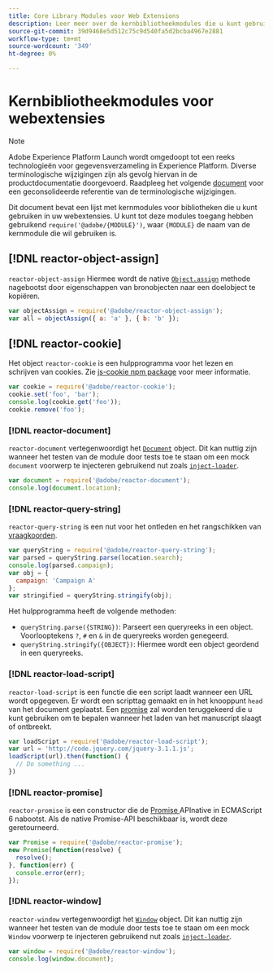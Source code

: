 ```yaml
---
title: Core Library Modules voor Web Extensions
description: Leer meer over de kernbibliotheekmodules die u kunt gebruiken in uw webextensies.
source-git-commit: 39d9468e5d512c75c9d540fa5d2bcba4967e2881
workflow-type: tm+mt
source-wordcount: '349'
ht-degree: 0%

---
```


# Kernbibliotheekmodules voor webextensies

>[!NOTE]
>
>Adobe Experience Platform Launch wordt omgedoopt tot een reeks technologieën voor gegevensverzameling in Experience Platform. Diverse terminologische wijzigingen zijn als gevolg hiervan in de productdocumentatie doorgevoerd. Raadpleeg het volgende [document](../../term-updates.md) voor een geconsolideerde referentie van de terminologische wijzigingen.

Dit document bevat een lijst met kernmodules voor bibliotheken die u kunt gebruiken in uw webextensies. U kunt tot deze modules toegang hebben gebruikend `require('@adobe/{MODULE}')`, waar `{MODULE}` de naam van de kernmodule die wil gebruiken is.

## [!DNL reactor-object-assign]

`reactor-object-assign` Hiermee wordt de native  [`Object.assign`](https://developer.mozilla.org/en-US/docs/Web/JavaScript/Reference/Global_Objects/Object/assign) methode nagebootst door eigenschappen van bronobjecten naar een doelobject te kopiëren.

```javascript
var objectAssign = require('@adobe/reactor-object-assign');
var all = objectAssign({ a: 'a' }, { b: 'b' });
```

## [!DNL reactor-cookie]

Het object `reactor-cookie` is een hulpprogramma voor het lezen en schrijven van cookies. Zie [js-cookie npm package](https://www.npmjs.com/package/js-cookie) voor meer informatie.

```javascript
var cookie = require('@adobe/reactor-cookie');
cookie.set('foo', 'bar');
console.log(cookie.get('foo'));
cookie.remove('foo');
```

### [!DNL reactor-document]

`reactor-document` vertegenwoordigt het  [`Document`](https://developer.mozilla.org/en-US/docs/Web/API/Document) object. Dit kan nuttig zijn wanneer het testen van de module door tests toe te staan om een mock `document` voorwerp te injecteren gebruikend nut zoals [`inject-loader`](https://www.npmjs.com/package/inject-loader).

```javascript
var document = require('@adobe/reactor-document');
console.log(document.location);
```

### [!DNL reactor-query-string]

`reactor-query-string` is een nut voor het ontleden en het rangschikken van  [vraagkoorden](https://developer.mozilla.org/en-US/docs/Web/API/HTMLHyperlinkElementUtils/search).

```javascript
var queryString = require('@adobe/reactor-query-string');
var parsed = queryString.parse(location.search);
console.log(parsed.campaign);
var obj = {
  campaign: 'Campaign A'
};
var stringified = queryString.stringify(obj);
```

Het hulpprogramma heeft de volgende methoden:

* `queryString.parse({STRING})`: Parseert een queryreeks in een object. Voorlooptekens `?`, `#` en `&` in de queryreeks worden genegeerd.
* `queryString.stringify({OBJECT})`: Hiermee wordt een object geordend in een queryreeks.

### [!DNL reactor-load-script]

`reactor-load-script` is een functie die een script laadt wanneer een URL wordt opgegeven. Er wordt een scripttag gemaakt en in het knooppunt `head` van het document geplaatst. Een [promise](https://developer.mozilla.org/en-US/docs/Web/JavaScript/Reference/Global_Objects/Promise) zal worden teruggekeerd die u kunt gebruiken om te bepalen wanneer het laden van het manuscript slaagt of ontbreekt.

```javascript
var loadScript = require('@adobe/reactor-load-script');
var url = 'http://code.jquery.com/jquery-3.1.1.js';
loadScript(url).then(function() {
  // Do something ...
})
```

### [!DNL reactor-promise]

`reactor-promise` is een constructor die de  [Promise ](https://developer.mozilla.org/en-US/docs/Web/JavaScript/Reference/Global_Objects/Promise) APInative in ECMAScript 6 nabootst. Als de native Promise-API beschikbaar is, wordt deze geretourneerd.

```javascript
var Promise = require('@adobe/reactor-promise');
new Promise(function(resolve) {
  resolve();
}, function(err) {
  console.error(err);
});
```

### [!DNL reactor-window]

`reactor-window` vertegenwoordigt het  [`Window`](https://developer.mozilla.org/en-US/docs/Web/API/Window) object. Dit kan nuttig zijn wanneer het testen van de module door tests toe te staan om een mock `Window` voorwerp te injecteren gebruikend nut zoals [`inject-loader`](https://www.npmjs.com/package/inject-loader).

```javascript
var window = require('@adobe/reactor-window');
console.log(window.document);
```
